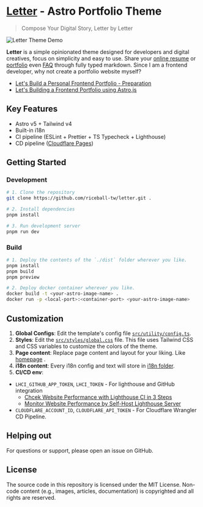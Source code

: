 
# [Letter](https://weweweb.pages.dev/en) - Astro Portfolio Theme

> Compose Your Digital Story, Letter by Letter

![Letter Theme Demo](https://bucket-wei.webdong.dev/readme/letter-readme.jpg)

**Letter** is a simple opinionated theme designed for developers and digital creatives, focus on simplicity and easy to use. Share your [online resume](https://weweweb.pages.dev/en/resume/) or [portfolio](https://weweweb.pages.dev/en/work/) even [FAQ](https://weweweb.pages.dev/en/faq/) through fully typed markdown. Since I am a frontend developer, why not create a portfolio website myself? 

- [Let's Build a Personal Frontend Portfolio - Preparation](https://www.webdong.dev/en/post/lets-build-a-portfolio/)
- [Let's Building a Frontend Portfolio using Astro.js](https://www.webdong.dev/en/post/lets-build-a-portfolio-with-astro/)
  
## Key Features

- Astro v5 + Tailwind v4
- Built-in i18n
- CI pipeline (ESLint + Prettier + TS Typecheck + Lighthouse)
- CD pipeline ([Cloudflare Pages](https://pages.cloudflare.com/))

## Getting Started

### Development

```bash
# 1. Clone the repository
git clone https://github.com/riceball-tw/letter.git .

# 2. Install dependencies
pnpm install

# 3. Run development server
pnpm run dev
```

### Build

```bash
# 1. Deploy the contents of the `./dist` folder wherever you like.
pnpm install
pnpm build
pnpm preview

# 2. Deploy docker container wherever you like.
docker build -t <your-astro-image-name> .
docker run -p <local-port>:<container-port> <your-astro-image-name>
```

## Customization

1. **Global Configs**: Edit the template's config file [`src/utility/config.ts`](https://github.com/riceball-tw/letter/blob/main/src/utility/config.ts).
2. **Styles**: Edit the [`src/styles/global.css`](https://github.com/riceball-tw/letter/blob/main/src/styles/global.css) file. This file uses Tailwind CSS and CSS variables to customize the colors of the theme.
3. **Page content**: Replace page content and layout for your liking. Like [homepage](https://github.com/riceball-tw/letter/blob/main/src/pages/%5Blanguage%5D/index.astro) .
4. **i18n content**: Every i18n config and text will store in [i18n folder](https://github.com/riceball-tw/letter/tree/main/src/i18n).
5. **CI/CD env**: 
  - `LHCI_GITHUB_APP_TOKEN`, `LHCI_TOKEN` - For lighthouse and GitHub integration
    - [Chcek Website Performance with Lighthouse CI in 3 Steps](https://www.webdong.dev/en/post/check-website-performance-with-lighthouse-ci/)
    - [Monitor Website Performance by Self-Host Lighthouse Server](https://www.webdong.dev/en/post/build-a-personal-lighthouse-server/)
  - `CLOUDFLARE_ACCOUNT_ID`, `CLOUDFLARE_API_TOKEN` - For Cloudflare Wrangler CD Pipeline.

## Helping out

For questions or support, please open an issue on GitHub.

## License

The source code in this repository is licensed under the MIT License.
Non-code content (e.g., images, articles, documentation) is copyrighted and all rights are reserved.
